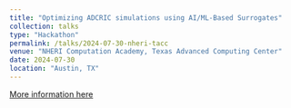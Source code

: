 ```yaml
---
title: "Optimizing ADCRIC simulations using AI/ML-Based Surrogates"
collection: talks
type: "Hackathon"
permalink: /talks/2024-07-30-nheri-tacc
venue: "NHERI Computation Academy, Texas Advanced Computing Center"
date: 2024-07-30
location: "Austin, TX"
---
```


[More information here](https://uq.uh.edu/blog/toro-taiwo-at-nheri-academy)
